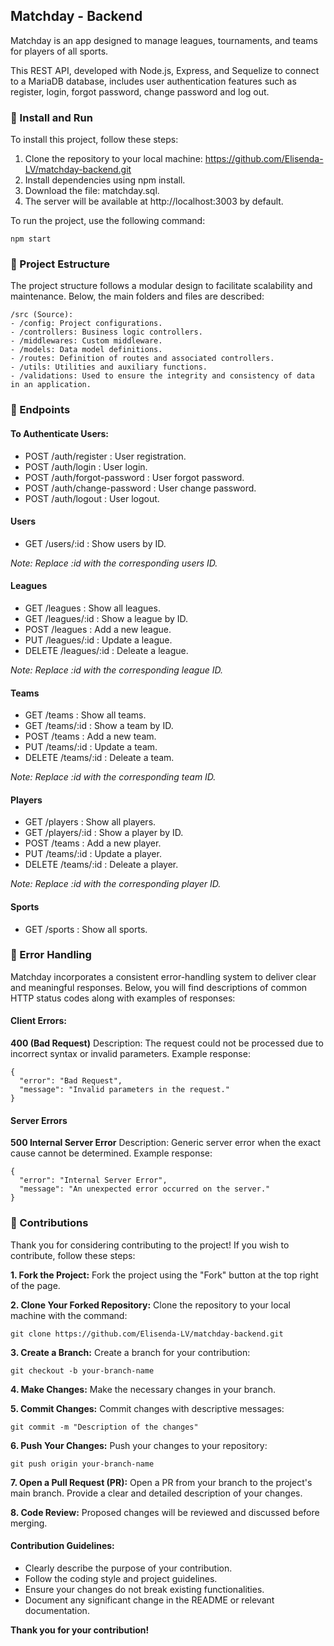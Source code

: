 ## Matchday - Backend

Matchday is an app designed to manage leagues, tournaments, and teams for players of all sports.

This REST API, developed with Node.js, Express, and Sequelize to connect to a MariaDB database, includes user authentication features such as register, login, forgot password, change password and log out.


### 📌 Install and Run

To install this project, follow these steps:

1. Clone the repository to your local machine: https://github.com/Elisenda-LV/matchday-backend.git
2. Install dependencies using npm install.
3. Download the file: matchday.sql.
4. The server will be available at http://localhost:3003 by default.

To run the project, use the following command:

```
npm start

```

### 📌 Project Estructure

The project structure follows a modular design to facilitate scalability and maintenance. Below, the main folders and files are described:
```
/src (Source):
- /config: Project configurations.
- /controllers: Business logic controllers.
- /middlewares: Custom middleware.
- /models: Data model definitions.
- /routes: Definition of routes and associated controllers.
- /utils: Utilities and auxiliary functions.
- /validations: Used to ensure the integrity and consistency of data in an application.
```

### 📌 Endpoints

#### To Authenticate Users:

- POST /auth/register : User registration.
- POST /auth/login : User login.
- POST /auth/forgot-password : User forgot password.
- POST /auth/change-password : User change password.
- POST /auth/logout : User logout.


#### Users

- GET /users/:id : Show users by ID.

*Note: Replace :id with the corresponding users ID.*


#### Leagues

- GET /leagues : Show all leagues.
- GET /leagues/:id : Show a league by ID.
- POST /leagues : Add a new league.
- PUT /leagues/:id : Update a league.
- DELETE /leagues/:id : Deleate a league.

*Note: Replace :id with the corresponding league ID.*


#### Teams

- GET /teams : Show all teams.
- GET /teams/:id : Show a team by ID.
- POST /teams : Add a new team.
- PUT /teams/:id : Update a team.
- DELETE /teams/:id : Deleate a team.

*Note: Replace :id with the corresponding team ID.*


#### Players

- GET /players : Show all players.
- GET /players/:id : Show a player by ID.
- POST /teams : Add a new player.
- PUT /teams/:id : Update a player.
- DELETE /teams/:id : Deleate a player.

*Note: Replace :id with the corresponding player ID.*


#### Sports

- GET /sports : Show all sports.


### 📌 Error Handling

Matchday incorporates a consistent error-handling system to deliver clear and meaningful responses. Below, you will find descriptions of common HTTP status codes along with examples of responses:

#### Client Errors:

**400 (Bad Request)** 
Description: The request could not be processed due to incorrect syntax or invalid parameters.
Example response:

```
{
  "error": "Bad Request",
  "message": "Invalid parameters in the request."
}

```

#### Server Errors 

**500 Internal Server Error**
Description: Generic server error when the exact cause cannot be determined.
Example response:

```
{
  "error": "Internal Server Error",
  "message": "An unexpected error occurred on the server."
}

```


### 📌 Contributions

Thank you for considering contributing to the project! If you wish to contribute, follow these steps:

**1. Fork the Project:**
Fork the project using the "Fork" button at the top right of the page.

**2. Clone Your Forked Repository:**
Clone the repository to your local machine with the command:

```
git clone https://github.com/Elisenda-LV/matchday-backend.git

```

**3. Create a Branch:**
Create a branch for your contribution:

```
git checkout -b your-branch-name

```

**4. Make Changes:**
Make the necessary changes in your branch.

**5. Commit Changes:**
Commit changes with descriptive messages:

```
git commit -m "Description of the changes"

```

**6. Push Your Changes:**
Push your changes to your repository:

```
git push origin your-branch-name

```

**7. Open a Pull Request (PR):**
Open a PR from your branch to the project's main branch.
Provide a clear and detailed description of your changes.

**8. Code Review:**
Proposed changes will be reviewed and discussed before merging.


#### Contribution Guidelines:

- Clearly describe the purpose of your contribution.
- Follow the coding style and project guidelines.
- Ensure your changes do not break existing functionalities.
- Document any significant change in the README or relevant documentation.


**Thank you for your contribution!**
